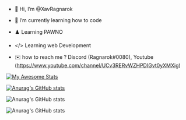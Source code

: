 - 👋 Hi, I’m @XavRagnarok
- 🌱 I’m currently learning how to code
- ♟️ Learning PAWNO
- </> Learning web Development

- ✉️ how to reach me ? Discord (Ragnarok#0080), Youtube (https://www.youtube.com/channel/UCv3RERvWZHPDIGvt0yXMXig)


[![My Awesome Stats](https://awesome-github-stats.azurewebsites.net/user-stats/XavRagnarok)](https://git.io/awesome-stats-card)

[![Anurag's GitHub stats](https://github-readme-stats.vercel.app/api?username=XavRagnarok)](https://github.com/anuraghazra/github-readme-stats)

![Anurag's GitHub stats](https://github-readme-stats.vercel.app/api?username=XavRagnarok&show_icons=true)

![Anurag's GitHub stats](https://github-readme-stats.vercel.app/api?username=Ragnarok&show_icons=true&theme=radical)
<!---
XavRagnarok/XavRagnarok is a ✨ special ✨ repository because its `README.md` (this file) appears on your GitHub profile.
You can click the Preview link to take a look at your changes.
--->
